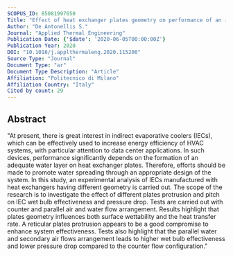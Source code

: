 ```yaml
---
SCOPUS_ID: 85081997650
Title: "Effect of heat exchanger plates geometry on performance of an indirect evaporative cooling system"
Author: "De Antonellis S."
Journal: "Applied Thermal Engineering"
Publication Date: {'$date': '2020-06-05T00:00:00Z'}
Publication Year: 2020
DOI: "10.1016/j.applthermaleng.2020.115200"
Source Type: "Journal"
Document Type: "ar"
Document Type Description: "Article"
Affiliation: "Politecnico di Milano"
Affiliation Country: "Italy"
Cited by count: 29
---
```


## Abstract
"At present, there is great interest in indirect evaporative coolers (IECs), which can be effectively used to increase energy efficiency of HVAC systems, with particular attention to data center applications. In such devices, performance significantly depends on the formation of an adequate water layer on heat exchanger plates. Therefore, efforts should be made to promote water spreading through an appropriate design of the system. In this study, an experimental analysis of IECs manufactured with heat exchangers having different geometry is carried out. The scope of the research is to investigate the effect of different plates protrusion and pitch on IEC wet bulb effectiveness and pressure drop. Tests are carried out with counter and parallel air and water flow arrangement. Results highlight that plates geometry influences both surface wettability and the heat transfer rate. A reticular plates protrusion appears to be a good compromise to enhance system effectiveness. Tests also highlight that the parallel water and secondary air flows arrangement leads to higher wet bulb effectiveness and lower pressure drop compared to the counter flow configuration."
